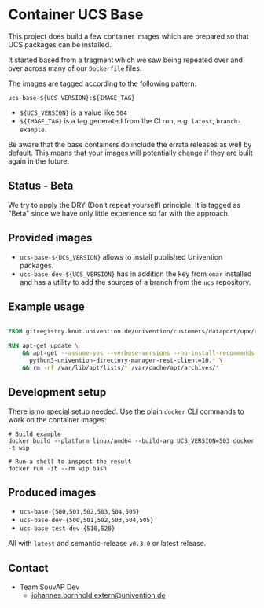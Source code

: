 # Container UCS Base

This project does build a few container images which are prepared so that UCS
packages can be installed.

It started based from a fragment which we saw being repeated over and over
across many of our `Dockerfile` files.

The images are tagged according to the following pattern:

```
ucs-base-${UCS_VERSION}:${IMAGE_TAG}
```

- `${UCS_VERSION}` is a value like `504`
- `${IMAGE_TAG}` is a tag generated from the CI run, e.g. `latest`, `branch-example`.

Be aware that the base containers do include the errata releases as well by
default. This means that your images will potentially change if they are built
again in the future.

## Status - Beta

We try to apply the DRY (Don't repeat yourself) principle. It is tagged as
"Beta" since we have only little experience so far with the approach.


## Provided images

- `ucs-base-${UCS_VERSION}` allows to install published Univention packages.
- `ucs-base-dev-${UCS_VERSION}` has in addition the key from `omar` installed
  and has a utility to add the sources of a branch from the `ucs` repository.


## Example usage

```Dockerfile

FROM gitregistry.knut.univention.de/univention/customers/dataport/upx/container-ucs-base/ucs-base-504:latest AS ucs-base

RUN apt-get update \
    && apt-get --assume-yes --verbose-versions --no-install-recommends install \
      python3-univention-directory-manager-rest-client=10.* \
    && rm -rf /var/lib/apt/lists/* /var/cache/apt/archives/*
```

## Development setup

There is no special setup needed. Use the plain `docker` CLI commands to work on
the container images:

```shell
# Build example
docker build --platform linux/amd64 --build-arg UCS_VERSION=503 docker -t wip

# Run a shell to inspect the result
docker run -it --rm wip bash
```

## Produced images

- `ucs-base-{500,501,502,503,504,505}`
- `ucs-base-dev-{500,501,502,503,504,505}`
- `ucs-base-test-dev-{510,520}`

All with `latest` and semantic-release `v0.3.0` or latest release.

## Contact

- Team SouvAP Dev
  - <johannes.bornhold.extern@univention.de>
